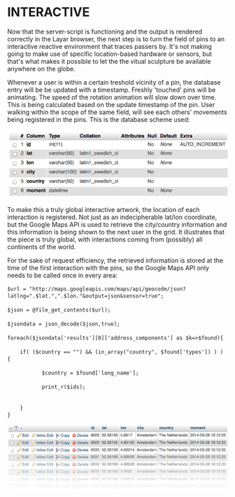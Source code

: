 # INTERACTIVE 

Now that the server-script is functioning and the output is rendered correctly in the Layar browser, the next step is to turn the field of pins to an interactive reactive environment that traces passers by. It's not making going to make use of specific location-based hardware or sensors, but that's what makes it possible to let the the vitual sculpture be available anywhere on the globe.

Whenever a user is within a certain treshold vicinity of a pin, the database entry will be be updated with a timestamp. Freshly 'touched' pins will be animating. The speed of the rotation animation will slow down over time. This is being calculated based on the update timestamp of the pin. User walking within the scope of the same field, will see each others' movements being registered in the pins. This is the database scheme used:

![database Image](../project_images/database.png?raw=true "database Image")

To make this a truly global interactive artwork, the location of each interaction is registered. Not just as an indecipherable lat/lon coordinate, but the Google Maps API is used to retrieve the city/country information and this information is being shown to the next user in the grid. It illustrates that the piece is truly global, with interactions coming from (possibly) all continents of the world.

For the sake of request efficiency, the retrieved information is stored at the time of the first interaction with the pins, so the Google Maps API only needs to be called once in every area:

```
$url = "http://maps.googleapis.com/maps/api/geocode/json?latlng=".$lat.",".$lon."&output=json&sensor=true";
			
$json = @file_get_contents($url);

$jsondata = json_decode($json,true);

foreach($jsondata['results'][0]['address_components'] as $k=>$found){ 
  
	if( ($country == "") && (in_array("country", $found['types']) ) ) {
	       
	       $country = $found['long_name'];
	       
	       print_r($ids);
	       
	       
	}
}

```

![data Image](../project_images/data.jpg?raw=true "data Image")

